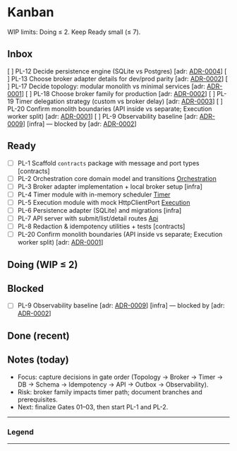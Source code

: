 # Kanban

<!--
Purpose:
    A tiny, self-managed Kanban:
    edit by moving items between sections.
    Keep it short.
-->

WIP limits: Doing ≤ 2. Keep Ready small (≤ 7).

## Inbox

<!--
Raw ideas/tasks.
    Triage here, then move to Ready.
    Use IDs like PL-#.
    Keep this short.
-->

[ ] PL-12 Decide persistence engine (SQLite vs Postgres) [adr: [ADR-0004][ADR-0004]]
[ ] PL-13 Choose broker adapter details for dev/prod parity [adr: [ADR-0002][ADR-0002]]
[ ] PL-17 Decide topology: modular monolith vs minimal services [adr: [ADR-0001][ADR-0001]]
[ ] PL-18 Choose broker family for production [adr: [ADR-0002][ADR-0002]]
[ ] PL-19 Timer delegation strategy (custom vs broker delay) [adr: [ADR-0003][ADR-0003]]
[ ] PL-20 Confirm monolith boundaries (API inside vs separate; Execution worker split) [adr: [ADR-0001][ADR-0001]]
[ ] PL-9 Observability baseline [adr: [ADR-0009][ADR-0009]] [infra] — blocked by [adr: [ADR-0002][ADR-0002]]

## Ready

<!--
Prioritized queue.
    Pull the top item into Doing. Avoid more than 7 items.
    Link ADRs like [adr: ADR-0001]; add tags like [infra] or [Api].
-->

- [ ] PL-1 Scaffold `contracts` package with message and port types [contracts]
- [ ] PL-2 Orchestration core domain model and transitions [Orchestration]
- [ ] PL-3 Broker adapter implementation + local broker setup [infra]
- [ ] PL-4 Timer module with in-memory scheduler [Timer]
- [ ] PL-5 Execution module with mock HttpClientPort [Execution]
- [ ] PL-6 Persistence adapter (SQLite) and migrations [infra]
- [ ] PL-7 API server with submit/list/detail routes [Api]
- [ ] PL-8 Redaction & idempotency utilities + tests [contracts]
- [ ] PL-20 Confirm monolith boundaries (API inside vs separate; Execution worker split) [adr: [ADR-0001][ADR-0001]]

## Doing (WIP ≤ 2)

<!-- Only what you're actively working on. Move one item at a time. -->

<!-- Move the top Ready item here when you start it. Keep ≤ 2. -->

## Blocked

<!-- Item is waiting on something (decision, dependency). Note the blocker briefly. -->

- [ ] PL-9 Observability baseline [adr: [ADR-0009][ADR-0009]] [infra] — blocked by [adr: [ADR-0002][ADR-0002]]

## Done (recent)

<!-- Keep last few wins visible. Archive older items by copying them to an Archive section/file if desired. -->

## Notes (today)

- Focus: capture decisions in gate order (Topology → Broker → Timer → DB → Schema → Idempotency → API → Outbox → Observability).
- Risk: broker family impacts timer path; document branches and prerequisites.
- Next: finalize Gates 01–03, then start PL-1 and PL-2.

<!-- 2-3 bullets max. What you focus on, current risks, next up. -->

---

### Legend

<!--
Minimal legend.
- ID: `PL-#` (plan item)
- Tags: [Api], [Orchestration], [Execution], [Timer], `infra`, `contracts`
 - ADR link: `[adr: ADR-000x]` may be written using reference-style links.
- WIP: Doing ≤ 2; Ready ≤ 7
-->

[Api]: ../design/modules/api.md
[Orchestration]: ../design/modules/orchestration.md
[Execution]: ../design/modules/execution.md
[Timer]: ../design/modules/timer.md

<!-- ADRs -->

---

[ADR-0001]: ../decisions/ADR-0001-topology.md
[ADR-0002]: ../decisions/ADR-0002-broker.md
[ADR-0003]: ../decisions/ADR-0003-timer.md
[ADR-0004]: ../decisions/ADR-0004-database.md
[ADR-0005]: ../decisions/ADR-0005-schema.md
[ADR-0006]: ../decisions/ADR-0006-idempotency.md
[ADR-0007]: ../decisions/ADR-0007-api.md
[ADR-0008]: ../decisions/ADR-0008-outbox.md
[ADR-0009]: ../decisions/ADR-0009-observability.md

